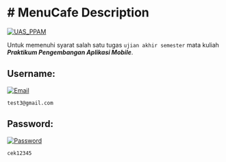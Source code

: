 # # MenuCafe Description
[![UAS_PPAM](https://img.shields.io/badge/UAS%20Praktikum%20Pengembangan%20Aplikasi%20Mobile-MenuCafe-brightgreen.svg?style=flat)](https://android-arsenal.com/details/1/1234)

Untuk memenuhi syarat salah satu tugas `ujian akhir semester` mata kuliah ***Praktikum Pengembangan Aplikasi Mobile***.

## Username:
[![Email](https://img.shields.io/badge/Username-MenuCafe-brightgreen.svg?style=flat)](https://android-arsenal.com/details/1/1234)

```
test3@gmail.com
```

## Password:
[![Password](https://img.shields.io/badge/Password-MenuCafe-brightgreen.svg?style=flat)](https://android-arsenal.com/details/1/1234)

```
cek12345
```
